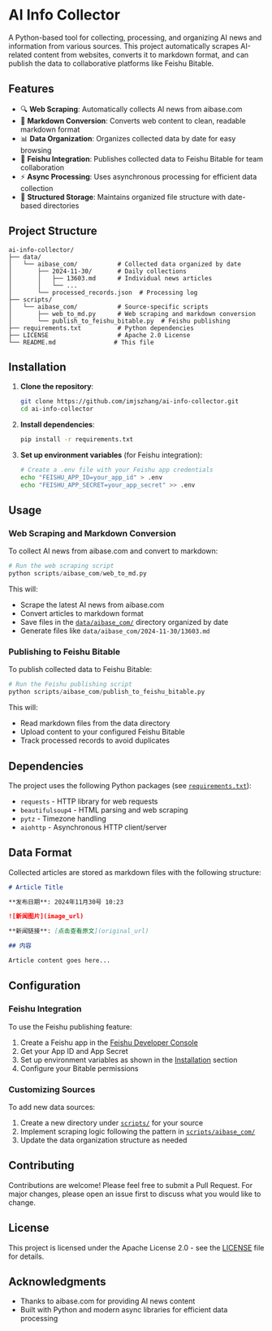 # AI Info Collector

A Python-based tool for collecting, processing, and organizing AI news and information from various sources. This project automatically scrapes AI-related content from websites, converts it to markdown format, and can publish the data to collaborative platforms like Feishu Bitable.

## Features

- 🔍 **Web Scraping**: Automatically collects AI news from aibase.com
- 📝 **Markdown Conversion**: Converts web content to clean, readable markdown format
- 📊 **Data Organization**: Organizes collected data by date for easy browsing
- 🚀 **Feishu Integration**: Publishes collected data to Feishu Bitable for team collaboration
- ⚡ **Async Processing**: Uses asynchronous processing for efficient data collection
- 📁 **Structured Storage**: Maintains organized file structure with date-based directories

## Project Structure

```
ai-info-collector/
├── data/
│   └── aibase_com/           # Collected data organized by date
│       ├── 2024-11-30/       # Daily collections
│       │   ├── 13603.md      # Individual news articles
│       │   └── ...
│       └── processed_records.json  # Processing log
├── scripts/
│   └── aibase_com/           # Source-specific scripts
│       ├── web_to_md.py      # Web scraping and markdown conversion
│       └── publish_to_feishu_bitable.py  # Feishu publishing
├── requirements.txt          # Python dependencies
├── LICENSE                   # Apache 2.0 License
└── README.md                # This file
```

## Installation

1. **Clone the repository**:
   ```bash
   git clone https://github.com/imjszhang/ai-info-collector.git
   cd ai-info-collector
   ```

2. **Install dependencies**:
   ```bash
   pip install -r requirements.txt
   ```

3. **Set up environment variables** (for Feishu integration):
   ```bash
   # Create a .env file with your Feishu app credentials
   echo "FEISHU_APP_ID=your_app_id" > .env
   echo "FEISHU_APP_SECRET=your_app_secret" >> .env
   ```

## Usage

### Web Scraping and Markdown Conversion

To collect AI news from aibase.com and convert to markdown:

```python
# Run the web scraping script
python scripts/aibase_com/web_to_md.py
```

This will:
- Scrape the latest AI news from aibase.com
- Convert articles to markdown format
- Save files in the [`data/aibase_com/`](./data/aibase_com/) directory organized by date
- Generate files like `data/aibase_com/2024-11-30/13603.md`

### Publishing to Feishu Bitable

To publish collected data to Feishu Bitable:

```python
# Run the Feishu publishing script
python scripts/aibase_com/publish_to_feishu_bitable.py
```

This will:
- Read markdown files from the data directory
- Upload content to your configured Feishu Bitable
- Track processed records to avoid duplicates

## Dependencies

The project uses the following Python packages (see [`requirements.txt`](./requirements.txt)):

- `requests` - HTTP library for web requests
- `beautifulsoup4` - HTML parsing and web scraping
- `pytz` - Timezone handling
- `aiohttp` - Asynchronous HTTP client/server

## Data Format

Collected articles are stored as markdown files with the following structure:

```markdown
# Article Title

**发布日期**: 2024年11月30号 10:23

![新闻图片](image_url)

**新闻链接**: [点击查看原文](original_url)

## 内容

Article content goes here...
```

## Configuration

### Feishu Integration

To use the Feishu publishing feature:

1. Create a Feishu app in the [Feishu Developer Console](https://open.feishu.cn/)
2. Get your App ID and App Secret
3. Set up environment variables as shown in the [Installation](#installation) section
4. Configure your Bitable permissions

### Customizing Sources

To add new data sources:

1. Create a new directory under [`scripts/`](./scripts/) for your source
2. Implement scraping logic following the pattern in [`scripts/aibase_com/`](./scripts/aibase_com/)
3. Update the data organization structure as needed

## Contributing

Contributions are welcome! Please feel free to submit a Pull Request. For major changes, please open an issue first to discuss what you would like to change.

## License

This project is licensed under the Apache License 2.0 - see the [LICENSE](./LICENSE) file for details.

## Acknowledgments

- Thanks to aibase.com for providing AI news content
- Built with Python and modern async libraries for efficient data processing